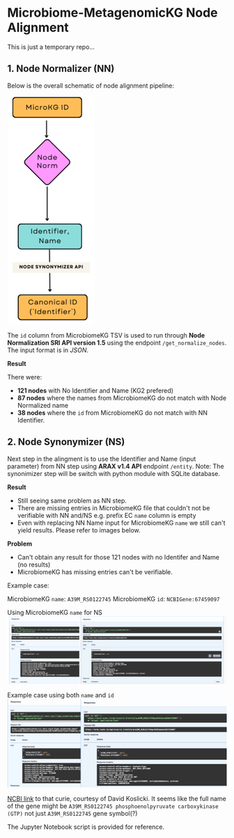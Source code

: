 # Microbiome-MetagenomicKG Node Alignment
This is just a temporary repo...

## 1. Node Normalizer (NN)
Below is the overall schematic of node alignment pipeline:

![schema](image/node_alignment.png)

The `id` column from MicrobiomeKG TSV is used to run through **Node Normalization SRI API version 1.5** using the endpoint `/get_normalize_nodes`. The input format is in *JSON*.

__Result__

There were:
* **121 nodes** with No Identifier and Name (KG2 prefered)
* **87 nodes** where the names from MicrobiomeKG do not match with Node Normalized name
* **38 nodes** where the `id` from MicrobiomeKG do not match with NN Identifier. 

## 2. Node Synonymizer (NS)
Next step in the alingment is to use the Identifier and Name (input parameter) from NN step using **ARAX v1.4 API** endpoint `/entity`.
Note: The synonimizer step will be switch with python module with SQLite database. 

__Result__
* Still seeing same problem as NN step.
* There are missing entries in MicrobiomeKG file that couldn't not be verifiable with NN and/NS e.g. prefix EC `name` column is empty
* Even with replacing NN Name input for MicrobiomeKG `name` we still can't yield results. Please refer to images below.

__Problem__
* Can't obtain any result for those 121 nodes with no Identifer and Name (no results)
* MicrobiomeKG has missing entries can't be verifiable.

Example case:

MicrobiomeKG `name`: `A39M_RS0122745`
MicrobiomeKG `id`: `NCBIGene:67459097`

Using MicrobiomeKG `name` for NS
![name](image/nonalign_node_example1.png)

Example case using both `name` and `id`
![name_and_id](image/nonalign_node_example2.png)

[NCBI link](https://www.ncbi.nlm.nih.gov/gene/67459097 ) to that curie, courtesy of David Koslicki. It seems like the full name of the gene might be `A39M_RS0122745 phosphoenolpyruvate carboxykinase (GTP)` not just `A39M_RS0122745` gene symbol(?)

The Jupyter Notebook script is provided for reference. 

